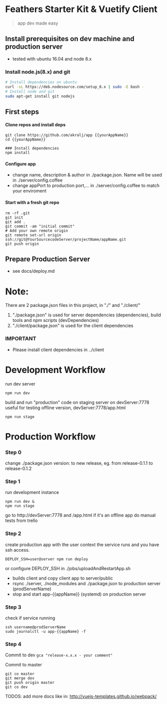 # Feathers Starter Kit & Vuetify Client

> app dev made easy


## Install prerequisites on dev machine and production server
- tested with ubuntu 16.04 and node 8.x

### Install node.js(8.x) and git
``` sh
# Install dependencies on ubuntu
curl -sL https://deb.nodesource.com/setup_8.x | sudo -E bash -
# Install node and git
sudo apt-get install git nodejs
```

## First steps
#### Clone repos and install deps
```
git clone https://github.com/akralj/app {{yourAppName}}
cd {{yourAppName}}

### Install dependencies
npm install
```

#### Configure app
- change name, description & author in ./package.json. Name will be used in ./server/config.coffee
- change appPort to production port,... in ./server/config.coffee to match your enviroment

#### Start with a fresh git repo
```
rm -rf .git
git init
git add .
git commit -am "initial commit"
# Add your own remote origin
git remote set-url origin ssh://git@YourSourcecodeServer/projectName/appName.git
git push origin
```

## Prepare Production Server
- see docs/deploy.md


# Note:
There are 2 package.json files in this project, in "./" and "./client/"

1. "./package.json" is used for server dependencies (dependencies), build tools and npm scripts (devDependencies)
2. "./client/package.json" is used for the client dependencies

### IMPORTANT
- Please install client dependencies in ../client


# Development Workflow

run dev server
```
npm run dev
```

build and run "production" code on staging server on devServer:7778
useful for testing offline version, devServer:7778/app.html
```
npm run stage
```

# Production Workflow
### Step 0
change ./package.json version: to new release, eg. from release-0.1.1 to release-0.1.2

### Step 1

run development instance
```
npm run dev &
npm run stage
```
go to http://devServer:7778 and /app.html if it's an offline app
do manual tests from trello

### Step 2

create production app with the user context the service runs and you have ssh access.

```
DEPLOY_SSH=user@server npm run deploy
```
or configure DEPLOY_SSH in ./jobs/uploadAndRestartApp.sh

- builds client and copy client app to server/public
- rsync ./server, ./node_modules and ./package.json to production server (prodServerName)
- stop and start app-{{appName}} (systemd) on production server

### Step 3

check if service running
```
ssh username@prodServerName
sudo journalctl -u app-{{appName} -f
```

### Step 4

Commit to dev
```gca "release-x.x.x - your comment" ```

Commit to master
```
git co master
git merge dev
git push origin master
git co dev
```

TODOS: add more docs like in: http://vuejs-templates.github.io/webpack/
